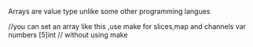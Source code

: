 Arrays are value type unlike some other programming langues


//you can set an array like this ,use make for slices,map and channels
var numbers [5]int // without using make
